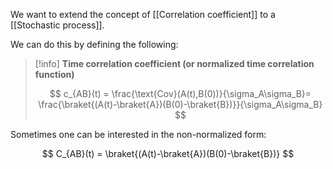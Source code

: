 We want to extend the concept of [[Correlation coefficient]] to a [[Stochastic process]].

We can do this by defining the following:

>[!info] **Time correlation coefficient (or normalized time correlation function)**
>
>$$ c_{AB}(t) = \frac{\text{Cov}(A(t),B(0))}{\sigma_A\sigma_B}= \frac{\braket{(A(t)-\braket{A})(B(0)-\braket{B})}}{\sigma_A\sigma_B} $$

Sometimes one can be interested in the non-normalized form:

$$ C_{AB}(t) = \braket{(A(t)-\braket{A})(B(0)-\braket{B})} $$
